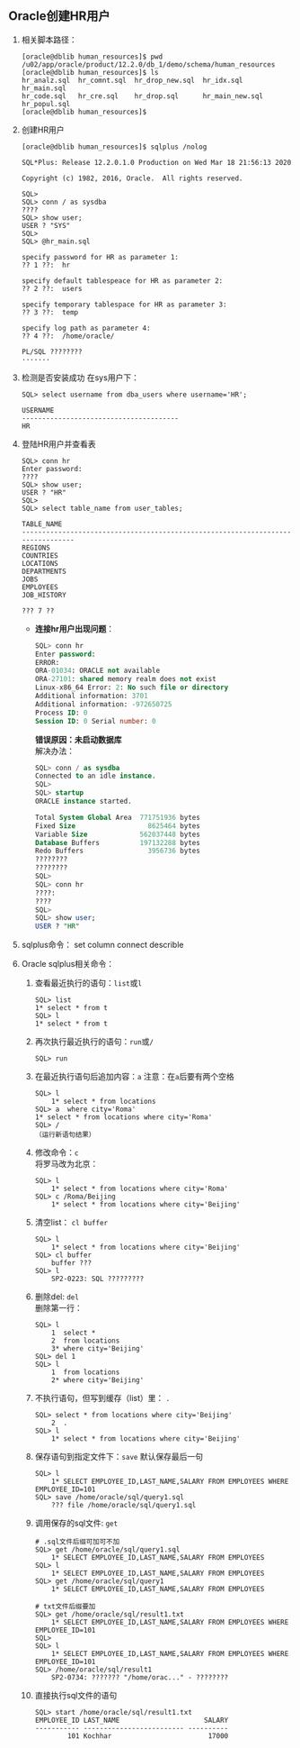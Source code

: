 ## Oracle创建HR用户
1. 相关脚本路径：
    ```
    [oracle@dblib human_resources]$ pwd
    /u02/app/oracle/product/12.2.0/db_1/demo/schema/human_resources
    [oracle@dblib human_resources]$ ls
    hr_analz.sql  hr_comnt.sql  hr_drop_new.sql  hr_idx.sql       hr_main.sql
    hr_code.sql   hr_cre.sql    hr_drop.sql      hr_main_new.sql  hr_popul.sql
    [oracle@dblib human_resources]$ 
    ```

2. 创建HR用户
    ```
    [oracle@dblib human_resources]$ sqlplus /nolog

    SQL*Plus: Release 12.2.0.1.0 Production on Wed Mar 18 21:56:13 2020

    Copyright (c) 1982, 2016, Oracle.  All rights reserved.

    SQL> 
    SQL> conn / as sysdba 
    ????
    SQL> show user;
    USER ? "SYS"
    SQL>  
    SQL> @hr_main.sql

    specify password for HR as parameter 1:
    ?? 1 ??:  hr

    specify default tablespeace for HR as parameter 2:
    ?? 2 ??:  users 

    specify temporary tablespace for HR as parameter 3:
    ?? 3 ??:  temp

    specify log path as parameter 4:
    ?? 4 ??:  /home/oracle/

    PL/SQL ????????
    ·······
    ```

3. 检测是否安装成功
    在sys用户下：
    ```
    SQL> select username from dba_users where username='HR';

    USERNAME
    ---------------------------------------
    HR
    ```

4. 登陆HR用户并查看表
    ```
    SQL> conn hr
    Enter password: 
    ????
    SQL> show user;
    USER ? "HR"
    SQL> 
    SQL> select table_name from user_tables;

    TABLE_NAME
    --------------------------------------------------------------------------------
    REGIONS
    COUNTRIES
    LOCATIONS
    DEPARTMENTS
    JOBS
    EMPLOYEES
    JOB_HISTORY

    ??? 7 ??
    ```
    + **连接hr用户出现问题**：
        ```sql
        SQL> conn hr
        Enter password: 
        ERROR:
        ORA-01034: ORACLE not available
        ORA-27101: shared memory realm does not exist
        Linux-x86_64 Error: 2: No such file or directory
        Additional information: 3701
        Additional information: -972650725
        Process ID: 0
        Session ID: 0 Serial number: 0
        ```
        **错误原因：未启动数据库**  
        解决办法：  
        ```sql
        SQL> conn / as sysdba 
        Connected to an idle instance.
        SQL> 
        SQL> startup
        ORACLE instance started.

        Total System Global Area  771751936 bytes
        Fixed Size                  8625464 bytes
        Variable Size             562037448 bytes
        Database Buffers          197132288 bytes
        Redo Buffers                3956736 bytes
        ????????
        ????????
        SQL> 
        SQL> conn hr
        ????: 
        ????
        SQL> 
        SQL> show user;
        USER ? "HR"
        ```

5. sqlplus命令：
    set
    column
    connect
    describle

6. Oracle sqlplus相关命令：
    1. 查看最近执行的语句：`list`或`l`
        ```
        SQL> list
        1* select * from t
        SQL> l
        1* select * from t
        ```
    2. 再次执行最近执行的语句：`run`或`/`
        ```
        SQL> run
        ```
    3. 在最近执行语句后追加内容：`a`
        注意：在`a`后要有两个空格
        ```
        SQL> l
            1* select * from locations
        SQL> a  where city='Roma'    
        1* select * from locations where city='Roma'
        SQL> /
        （运行新语句结果）
        ```
    4. 修改命令：`c`  
        将罗马改为北京：
        ```
        SQL> l
            1* select * from locations where city='Roma'
        SQL> c /Roma/Beijing
            1* select * from locations where city='Beijing'
        ```
    5. 清空list： `cl buffer`
        ```
        SQL> l       
            1* select * from locations where city='Beijing'
        SQL> cl buffer
            buffer ???
        SQL> l
            SP2-0223: SQL ?????????
        ```
    6. 删除del:  `del`  
        删除第一行：
        ```
        SQL> l
            1  select *
            2  from locations
            3* where city='Beijing'
        SQL> del 1
        SQL> l 
            1  from locations
            2* where city='Beijing'
        ```
    6. 不执行语句，但写到缓存（list）里： `.`
        ```
        SQL> select * from locations where city='Beijing' 
            2  .
        SQL> l
            1* select * from locations where city='Beijing'
        ```
    7. 保存语句到指定文件下：`save`
        默认保存最后一句
        ```
        SQL> l
            1* SELECT EMPLOYEE_ID,LAST_NAME,SALARY FROM EMPLOYEES WHERE EMPLOYEE_ID=101
        SQL> save /home/oracle/sql/query1.sql
            ??? file /home/oracle/sql/query1.sql
        ```
    8. 调用保存的sql文件: `get`
        ```
        # .sql文件后缀可加可不加
        SQL> get /home/oracle/sql/query1.sql
            1* SELECT EMPLOYEE_ID,LAST_NAME,SALARY FROM EMPLOYEES
        SQL> l
            1* SELECT EMPLOYEE_ID,LAST_NAME,SALARY FROM EMPLOYEES
        SQL> get /home/oracle/sql/query1    
            1* SELECT EMPLOYEE_ID,LAST_NAME,SALARY FROM EMPLOYEES

        # txt文件后缀要加
        SQL> get /home/oracle/sql/result1.txt
            1* SELECT EMPLOYEE_ID,LAST_NAME,SALARY FROM EMPLOYEES WHERE EMPLOYEE_ID=101
        SQL> 
        SQL> l
            1* SELECT EMPLOYEE_ID,LAST_NAME,SALARY FROM EMPLOYEES WHERE EMPLOYEE_ID=101
        SQL> /home/oracle/sql/result1    
            SP2-0734: ??????? "/home/orac..." - ????????
        ```
    9. 直接执行sql文件的语句
        ```
        SQL> start /home/oracle/sql/result1.txt
        EMPLOYEE_ID LAST_NAME                     SALARY
        ----------- ------------------------- ----------
                101 Kochhar                        17000
        ```